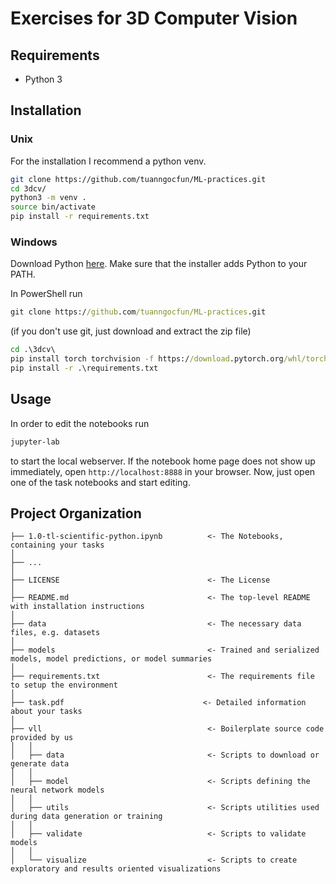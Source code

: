 # Exercises for 3D Computer Vision

## Requirements

- Python 3

## Installation

### Unix

For the installation I recommend a python venv.

```sh
git clone https://github.com/tuanngocfun/ML-practices.git
cd 3dcv/
python3 -m venv .
source bin/activate
pip install -r requirements.txt
```

### Windows

Download Python [here](https://www.python.org/downloads/windows/).
Make sure that the installer adds Python to your PATH.

In PowerShell run

```bat
git clone https://github.com/tuanngocfun/ML-practices.git
```

(if you don't use git, just download and extract the zip file)

```bat
cd .\3dcv\
pip install torch torchvision -f https://download.pytorch.org/whl/torch_stable.html
pip install -r .\requirements.txt
```

## Usage

In order to edit the notebooks run

```sh
jupyter-lab
```

to start the local webserver.
If the notebook home page does not show up immediately, open `http://localhost:8888` in your browser.
Now, just open one of the task notebooks and start editing.

## Project Organization

    ├── 1.0-tl-scientific-python.ipynb          <- The Notebooks, containing your tasks
    │
    ├── ...
    │
    ├── LICENSE                                 <- The License
    │
    ├── README.md                               <- The top-level README with installation instructions
    │
    ├── data                                    <- The necessary data files, e.g. datasets
    │
    ├── models                                  <- Trained and serialized models, model predictions, or model summaries
    │
    ├── requirements.txt                        <- The requirements file to setup the environment
    │
    ├── task.pdf                               <- Detailed information about your tasks
    │
    ├── vll                                     <- Boilerplate source code provided by us
    │   │
    │   ├── data                                <- Scripts to download or generate data
    │   │
    │   ├── model                               <- Scripts defining the neural network models
    │   │
    │   ├── utils                               <- Scripts utilities used during data generation or training
    │   │
    │   ├── validate                            <- Scripts to validate models
    │   │
    │   └── visualize                           <- Scripts to create exploratory and results oriented visualizations
